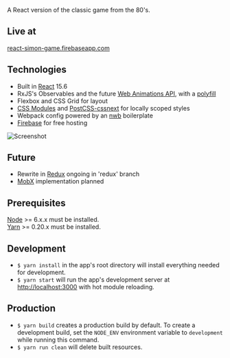 A React version of the classic game from the 80's.

## Live at
[react-simon-game.firebaseapp.com](https://react-simon-game.firebaseapp.com)

## Technologies
  * Built in [React] 15.6
  * RxJS's Observables and the future [Web Animations API][web-animations-api], with a [polyfill][animations-polyfill]
  * Flexbox and CSS Grid for layout
  * [CSS Modules][css-modules] and [PostCSS-cssnext][css-next] for locally scoped styles
  * Webpack config powered by an [nwb] boilerplate
  * [Firebase] for free hosting

![Screenshot](/assets/screenshot.png?raw=true)

## Future
  * Rewrite in [Redux] ongoing in 'redux' branch
  * [MobX] implementation planned

## Prerequisites
[Node] >= 6.x.x must be installed.
<br />
[Yarn] >= 0.20.x must be installed.

## Development
- `$ yarn install` in the app's root directory will install everything needed for development.
- `$ yarn start` will run the app's development server at <http://localhost:3000> with hot module reloading.

## Production
- `$ yarn build` creates a production build by default.
   To create a development build, set the `NODE_ENV` environment variable to `development` while running this command.
- `$ yarn run clean` will delete built resources.

[web-animations-api]: https://developer.mozilla.org/en-US/docs/Web/API/Web_Animations_API
[animations-polyfill]: https://github.com/web-animations/web-animations-js
[react]: https://github.com/facebook/react
[redux]: https://github.com/reactjs/redux
[mobx]: https://mobx.js.org/
[nwb]: https://github.com/insin/nwb
[firebase]: https://firebase.google.com/docs/reference/rest/database/
[css-modules]: https://github.com/css-modules/css-modules
[css-next]: http://cssnext.io/
[node]: http://nodejs.org/
[yarn]: http://yarnpkg.com/
